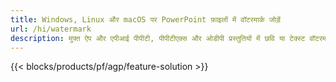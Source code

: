 ```yaml
---
title: Windows, Linux और macOS पर PowerPoint फ़ाइलों में वॉटरमार्क जोड़ें
url: /hi/watermark
description: मुफ्त ऐप और एपीआई पीपीटी, पीपीटीएक्स और ओडीपी प्रस्तुतियों में छवि या टेक्स्ट वॉटरमार्क जोड़ते हैं
---
```


{{< blocks/products/pf/agp/feature-solution >}} 


